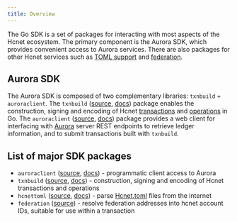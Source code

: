 ```yaml
---
title: Overview
---
```


The Go SDK is a set of packages for interacting with most aspects of the Hcnet ecosystem. The primary component is the Aurora SDK, which provides convenient access to Aurora services. There are also packages for other Hcnet services such as [TOML support](https://github.com/HashCash-Consultants/hcnet-protocol/blob/master/ecosystem/sep-0001.md) and [federation](https://github.com/HashCash-Consultants/hcnet-protocol/blob/master/ecosystem/sep-0002.md).

## Aurora SDK

The Aurora SDK is composed of two complementary libraries: `txnbuild` + `auroraclient`.
The `txnbuild` ([source](https://github.com/HashCash-Consultants/go/tree/master/txnbuild), [docs](https://godoc.org/github.com/HashCash-Consultants/go/txnbuild)) package enables the construction, signing and encoding of Hcnet [transactions](https://developers.hcnet.org/docs/glossary/transactions/) and [operations](https://developers.hcnet.org/docs/start/list-of-operations/) in Go. The `auroraclient` ([source](https://github.com/HashCash-Consultants/go/tree/master/clients/auroraclient), [docs](https://godoc.org/github.com/HashCash-Consultants/go/clients/auroraclient)) package provides a web client for interfacing with [Aurora](https://developers.hcnet.org/docs/start/introduction/) server REST endpoints to retrieve ledger information, and to submit transactions built with `txnbuild`.

## List of major SDK packages

- `auroraclient` ([source](https://github.com/HashCash-Consultants/go/tree/master/clients/auroraclient), [docs](https://godoc.org/github.com/HashCash-Consultants/go/clients/auroraclient)) - programmatic client access to Aurora
- `txnbuild` ([source](https://github.com/HashCash-Consultants/go/tree/master/txnbuild), [docs](https://godoc.org/github.com/HashCash-Consultants/go/txnbuild)) - construction, signing and encoding of Hcnet transactions and operations
- `hcnettoml` ([source](https://github.com/HashCash-Consultants/go/tree/master/clients/hcnettoml), [docs](https://godoc.org/github.com/HashCash-Consultants/go/clients/hcnettoml)) - parse [Hcnet.toml](../../guides/concepts/hcnet-toml.md) files from the internet
- `federation` ([source](https://godoc.org/github.com/HashCash-Consultants/go/clients/federation)) - resolve federation addresses  into hcnet account IDs, suitable for use within a transaction

